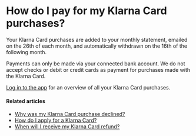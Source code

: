 # How do I pay for my Klarna Card purchases?

Your Klarna Card purchases are added to your monthly statement, emailed on the 26th of each month, and automatically withdrawn on the 16th of the following month. 

Payments can only be made via your connected bank account. We do not accept checks or debit or credit cards as payment for purchases made with the Klarna Card.

[Log in to the app](https://app.klarna.com/login/) for an overview of all your Klarna Card purchases.

#### Related articles

* [Why was my Klarna Card purchase declined?](https://www.klarna.com/us/customer-service/why-was-my-klarna-card-purchase-declined/)
* [How do I apply for a Klarna Card?](https://www.klarna.com/us/customer-service/how-do-i-apply-for-a-klarna-card/)
* [When will I receive my Klarna Card refund?](https://www.klarna.com/us/customer-service/when-will-i-receive-my-klarna-card-refund/)

